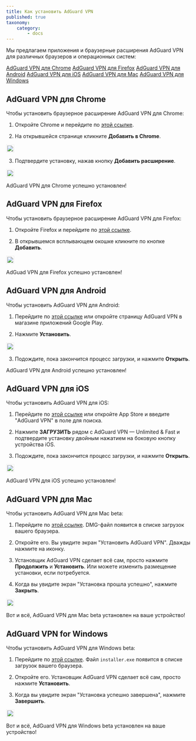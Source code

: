 ```yaml
---
title: Как установить AdGuard VPN
published: true
taxonomy:
    category:
        - docs
---
```


Мы предлагаем приложения и браузерные расширения AdGuard VPN для различных браузеров и операционных систем: 

[AdGuard VPN для Chrome](#chrome)
[AdGuard VPN для Firefox](#firefox)
[AdGuard VPN для Android](#android)
[AdGuard VPN для iOS](#ios)
[AdGuard VPN для Mac](#mac)
[AdGuard VPN для Windows](#windows)


<a name="chrome"></a>

## AdGuard VPN для Chrome

Чтобы установить браузерное расширение AdGuard VPN для Chrome: 

1) Откройте Chrome и перейдите по [этой ссылке](https://agrd.io/vpn_chrome_extension).

2) На открывшейся странице кликните **Добавить в Chrome**.

<img src="https://cdn.adguard.com/public/Adguard/kb/VPN/ext_chromestore_ru.png" style="border: 1px solid #efefef; padding: 2px; max-width: 650px;" />

3) Подтвердите установку, нажав кнопку **Добавить расширение**.

<img src="https://cdn.adguard.com/public/Adguard/kb/VPN/ext_addchrome_ru.png" style="border: 1px solid #efefef; padding: 2px; max-width: 350px;" />

AdGuard VPN для Chrome успешно установлен!


<a name="firefox"></a>

## AdGuard VPN для Firefox

Чтобы установить браузерное расширение AdGuard VPN для Firefox:

1) Откройте Firefox и перейдите по [этой ссылке](https://agrd.io/vpn_firefox_extension_beta).

2) В открывшемся всплывающем окошке кликните по кнопке **Добавить**.

<img src="https://cdn.adguard.com/public/Adguard/kb/VPN/ext_addfirefox_ru.png" style="border: 1px solid #efefef; padding: 2px; max-width: 400px;" />

AdGuad VPN для Firefox успешно установлен!


<a name="android"></a>

## AdGuard VPN для Android

Чтобы установить AdGuard VPN для Android:

1) Перейдите по [этой ссылке](https://agrd.io/adguard_vpn_android) или откройте страницу AdGuard VPN в магазине приложений Google Play.

2) Нажмите **Установить**.

<img src="https://cdn.adguard.com/public/Adguard/kb/VPN/android_store_ru.png" style="border: 1px solid #efefef; padding: 2px; max-width: 400px;" />

3) Подождите, пока закончится процесс загрузки, и нажмите **Открыть**.

AdGuard VPN для Android успешно установлен!


<a name="ios"></a>

## AdGuard VPN для iOS

Чтобы установить AdGuard VPN для iOS:

1) Перейдите по [этой ссылке](https://agrd.io/ios_vpn) или откройте App Store и введите "AdGuard VPN" в поле для поиска.

2) Нажмите **ЗАГРУЗИТЬ** рядом с AdGuard VPN — Unlimited & Fast и подтвердите установку двойным нажатием на боковую кнопку устройства iOS. 

3) Подождите, пока закончится процесс загрузки, и нажмите **Открыть**.

<img src="https://cdn.adguard.com/public/Adguard/kb/VPN/open-vpn-ios-ru.jpg" style="border: 1px solid #efefef; padding: 2px; max-width: 400px;" />

AdGuard VPN для iOS успешно установлен!


<a name="mac"></a>

## AdGuard VPN для Mac

Чтобы установить AdGuard VPN для Mac beta:

1) Перейдите по [этой ссылке](https://agrd.io/mac_vpn_beta). DMG-файл появится в списке загрузок вашего браузера.

2) Откройте его. Вы увидите экран "Установить AdGuard VPN". Дважды нажмите на иконку.
 
3) Установщик AdGuard VPN сделает всё сам, просто нажмите **Продолжить** и **Установить**. Или можете изменить размещение установки, если потребуется.

4) Когда вы увидите экран "Установка прошла успешно", нажмите **Закрыть**.

<img src="https://cdn.adguard.com/public/Adguard/kb/VPN/installed-vpn-mac-ru.png" style="border: 1px solid #efefef; padding: 2px; max-width: 400px;" />

Вот и всё, AdGuard VPN для Mac beta установлен на ваше устройство!
 

<a name="windows"></a>

## AdGuard VPN for Windows

Чтобы установить AdGuard VPN для Windows beta:

1) Перейдите по [этой ссылке](https://agrd.io/windows_vpn_beta). Файл `installer.exe`  появится в списке загрузок вашего браузера.

2) Откройте его. Установщик AdGuard VPN сделает всё сам, просто нажмите **Установить**.

3) Когда вы увидите экран "Установка успешно завершена", нажмите **Завершить**.

<img src="https://cdn.adguard.com/public/Adguard/kb/VPN/installed-vpn-windows-ru.png" style="border: 1px solid #efefef; padding: 2px; max-width: 400px;" />

Вот и всё, AdGuard VPN для Windows beta установлен на ваше устройство!
